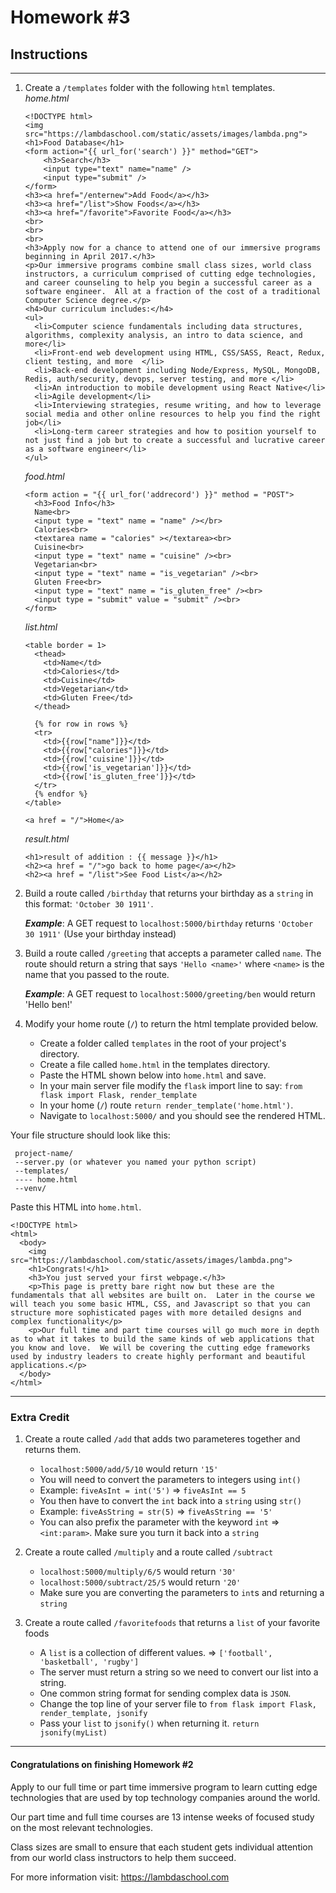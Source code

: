 # Homework #3

## Instructions
---

1. Create a `/templates` folder with the following `html` templates.\
	*home.html*
    ```
    <!DOCTYPE html>
    <img src="https://lambdaschool.com/static/assets/images/lambda.png">
    <h1>Food Database</h1>
    <form action="{{ url_for('search') }}" method="GET">
        <h3>Search</h3>
        <input type="text" name="name" />
        <input type="submit" />
    </form>
    <h3><a href="/enternew">Add Food</a></h3>
    <h3><a href="/list">Show Foods</a></h3>
    <h3><a href="/favorite">Favorite Food</a></h3>
    <br>
    <br>
    <br>
    <h3>Apply now for a chance to attend one of our immersive programs beginning in April 2017.</h3>
    <p>Our immersive programs combine small class sizes, world class instructors, a curriculum comprised of cutting edge technologies, and career counseling to help you begin a successful career as a software engineer.  All at a fraction of the cost of a traditional Computer Science degree.</p>
    <h4>Our curriculum includes:</h4>
    <ul>
      <li>Computer science fundamentals including data structures, algorithms, complexity analysis, an intro to data science, and more</li>
      <li>Front-end web development using HTML, CSS/SASS, React, Redux, client testing, and more  </li>
      <li>Back-end development including Node/Express, MySQL, MongoDB, Redis, auth/security, devops, server testing, and more </li>
      <li>An introduction to mobile development using React Native</li>
      <li>Agile development</li>
      <li>Interviewing strategies, resume writing, and how to leverage social media and other online resources to help you find the right job</li>
      <li>Long-term career strategies and how to position yourself to not just find a job but to create a successful and lucrative career as a software engineer</li>
    </ul>

    ```
    *food.html*
    ```
    <form action = "{{ url_for('addrecord') }}" method = "POST">
      <h3>Food Info</h3>
      Name<br>
      <input type = "text" name = "name" /></br>
      Calories<br>
      <textarea name = "calories" ></textarea><br>
      Cuisine<br>
      <input type = "text" name = "cuisine" /><br>
      Vegetarian<br>
      <input type = "text" name = "is_vegetarian" /><br>
      Gluten Free<br>
      <input type = "text" name = "is_gluten_free" /><br>
      <input type = "submit" value = "submit" /><br>
	</form>
    ```
    
    *list.html*
    ```
    <table border = 1>
      <thead>
        <td>Name</td>
        <td>Calories</td>
        <td>Cuisine</td>
        <td>Vegetarian</td>
        <td>Gluten Free</td>
      </thead>

      {% for row in rows %}
      <tr>
        <td>{{row["name"]}}</td>
        <td>{{row["calories"]}}</td>
        <td>{{row['cuisine']}}</td>
        <td>{{row['is_vegetarian']}}</td>
        <td>{{row['is_gluten_free']}}</td>
      </tr>
      {% endfor %}
	</table>

	<a href = "/">Home</a>
	```
    
    *result.html*
    ```
    <h1>result of addition : {{ message }}</h1>
	<h2><a href = "/">go back to home page</a></h2>
	<h2><a href = "/list">See Food List</a></h2>
    ```

2. Build a route called `/birthday` that returns your birthday as a `string` in this format: `'October 30 1911'`.

	***Example***: A GET request to `localhost:5000/birthday` returns `'October 30 1911'` (Use your birthday instead)


3. Build a route called `/greeting` that accepts a parameter called `name`.  The route should return a string
that says `'Hello <name>'` where `<name>` is the name that you passed to the route.  

	***Example***: A GET request to `localhost:5000/greeting/ben` would return 'Hello ben!'
    
4. Modify your home route (`/`) to return the html template provided below.
	* Create a folder called `templates` in the root of your project's directory.
	* Create a file called `home.html` in the templates directory.
	* Paste the HTML shown below into `home.html` and save.
	* In your main server file modify the `flask` import line to say: `from flask import Flask, render_template`
	* In your home (`/`) route `return render_template('home.html')`.
	* Navigate to `localhost:5000/` and you should see the rendered HTML.
	
Your file structure should look like this:
```
 project-name/
 --server.py (or whatever you named your python script)
 --templates/
 ---- home.html
 --venv/
```
    
Paste this HTML into `home.html`.

```
<!DOCTYPE html>
<html>
  <body>
    <img src="https://lambdaschool.com/static/assets/images/lambda.png">
    <h1>Congrats!</h1>
    <h3>You just served your first webpage.</h3>
    <p>This page is pretty bare right now but these are the fundamentals that all websites are built on.  Later in the course we will teach you some basic HTML, CSS, and Javascript so that you can structure more sophisticated pages with more detailed designs and complex functionality</p>
    <p>Our full time and part time courses will go much more in depth as to what it takes to build the same kinds of web applications that you know and love.  We will be covering the cutting edge frameworks used by industry leaders to create highly performant and beautiful applications.</p>
  </body>
</html>
```
---

### Extra Credit

1. Create a route called `/add` that adds two parameteres together and returns them.
	* `localhost:5000/add/5/10` would return `'15'`
	* You will need to convert the parameters to integers using `int()`
	* Example: `fiveAsInt = int('5')` => `fiveAsInt == 5`
	* You then have to convert the `int` back into a `string` using `str()`
	* Example: `fiveAsString = str(5)` => `fiveAsString == '5'`
	* You can also prefix the parameter with the keyword `int` => `<int:param>`. Make sure you turn it back into a `string`

2. Create a route called `/multiply` and a route called `/subtract` 
	* `localhost:5000/multiply/6/5` would return `'30'`
	* `localhost:5000/subtract/25/5` would return `'20'`
	* Make sure you are converting the parameters to `int`s and returning a `string`

3. Create a route called `/favoritefoods` that returns a `list` of your favorite foods
	* A `list` is a collection of different values. => `['football', 'basketball', 'rugby']`
	* The server must return a string so we need to convert our list into a string.
	* One common string format for sending complex data is `JSON`.
	* Change the top line of your server file to `from flask import Flask, render_template, jsonify`
	* Pass your `list` to `jsonify()` when returning it. `return jsonify(myList)`

---
#### Congratulations on finishing Homework #2
Apply to our full time or part time immersive program to learn cutting edge technologies that are used by top technology companies around the world.

Our part time and full time courses are 13 intense weeks of focused study on the most relevant technologies.  

Class sizes are small to ensure that each student gets individual attention from our world class instructors to help them succeed.

For more information visit: https://lambdaschool.com
